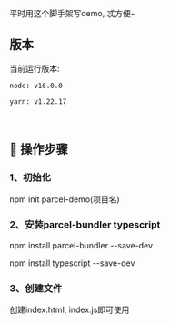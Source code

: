 平时用这个脚手架写demo, 忒方便~


## 版本
当前运行版本:
```
node: v16.0.0

yarn: v1.22.17
```
<br/>

## 🚀 操作步骤

### 1、初始化
npm init parcel-demo(项目名)


### 2、安装parcel-bundler typescript
npm install parcel-bundler --save-dev

npm install typescript --save-dev


### 3、创建文件
创建index.html, index.js即可使用



